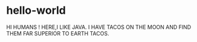 # hello-world
  HI HUMANS !
    HERE,I LIKE JAVA.
    I HAVE TACOS ON THE MOON AND FIND THEM FAR SUPERIOR TO EARTH TACOS.
